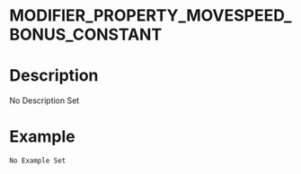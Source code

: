 # MODIFIER_PROPERTY_MOVESPEED_BONUS_CONSTANT
# Description
No Description Set
# Example
```No Example Set```
